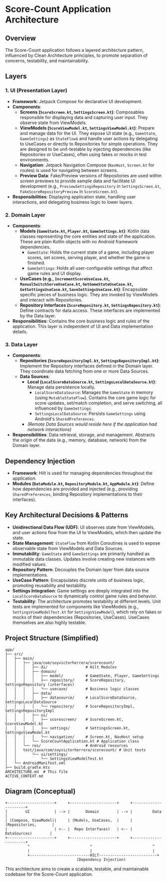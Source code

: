 # Score-Count Application Architecture

## Overview

The Score-Count application follows a layered architecture pattern, influenced by Clean Architecture principles, to promote separation of concerns, testability, and maintainability.

## Layers

### 1. UI (Presentation Layer)

*   **Framework**: Jetpack Compose for declarative UI development.
*   **Components**:
    *   **Screens (`ScoreScreen.kt`, `SettingsScreen.kt`)**: Composables responsible for displaying data and capturing user input. They observe state from ViewModels.
    *   **ViewModels (`ScoreViewModel.kt`, `SettingsViewModel.kt`)**: Prepare and manage data for the UI. They expose UI state (e.g., `GameState`, `GameSettings`) as `StateFlow`s and handle user actions by delegating to UseCases or directly to Repositories for simple operations. They are designed to be unit-testable by injecting dependencies (like Repositories or UseCases), often using fakes or mocks in test environments.
    *   **Navigation**: Jetpack Navigation Compose (`NavHost`, `Screen.kt` for routes) is used for navigating between screens.
    *   **Preview Data**: Fake/Preview versions of Repositories are used within screen previews to provide sample data and facilitate UI development (e.g., `PreviewSettingsRepository` in `SettingsScreen.kt`, `FakeScoreRepositoryPreview` in `ScoreScreen.kt`).
*   **Responsibilities**: Displaying application state, handling user interactions, and delegating business logic to lower layers.

### 2. Domain Layer

*   **Components**:
    *   **Models (`GameState.kt`, `Player.kt`, `GameSettings.kt`)**: Kotlin data classes representing the core entities and state of the application. These are plain Kotlin objects with no Android framework dependencies.
        *   `GameState`: Holds the current state of a game, including player scores, set scores, serving player, and whether the game is finished.
        *   `GameSettings`: Holds all user-configurable settings that affect game rules and UI display.
    *   **UseCases (e.g., `IncrementScoreUseCase.kt`, `ManualSwitchServeUseCase.kt`, `GetGameStateUseCase.kt`, `GetSettingsUseCase.kt`, `SaveSettingsUseCase.kt`)**: Encapsulate specific pieces of business logic. They are invoked by ViewModels and interact with Repositories.
    *   **Repository Interfaces (`ScoreRepository.kt`, `SettingsRepository.kt`)**: Define contracts for data access. These interfaces are implemented by the Data layer.
*   **Responsibilities**: Contains the core business logic and rules of the application. This layer is independent of UI and Data implementation details.

### 3. Data Layer

*   **Components**:
    *   **Repositories (`ScoreRepositoryImpl.kt`, `SettingsRepositoryImpl.kt`)**: Implement the Repository interfaces defined in the Domain layer. They coordinate data fetching from one or more Data Sources.
    *   **Data Sources**:
        *   **Local (`LocalScoreDataSource.kt`, `SettingsLocalDataSource.kt`)**: Manage data persistence locally.
            *   `LocalScoreDataSource`: Manages the `GameState` in memory (using `MutableStateFlow`). Contains the core game logic for score updates, set/match completion, and serve switching, all influenced by `GameSettings`.
            *   `SettingsLocalDataSource`: Persists `GameSettings` using Android's `SharedPreferences`.
        *   *(Remote Data Sources would reside here if the application had network interactions)*
*   **Responsibilities**: Data retrieval, storage, and management. Abstracts the origin of the data (e.g., memory, database, network) from the Domain layer.

## Dependency Injection

*   **Framework**: Hilt is used for managing dependencies throughout the application.
*   **Modules (`DataModule.kt`, `RepositoryModule.kt`, `AppModule.kt`)**: Define how dependencies are provided and injected (e.g., providing `SharedPreferences`, binding Repository implementations to their interfaces).

## Key Architectural Decisions & Patterns

*   **Unidirectional Data Flow (UDF)**: UI observes state from ViewModels, and user actions flow from the UI to ViewModels, which then update the state.
*   **State Management**: `StateFlow` from Kotlin Coroutines is used to expose observable state from ViewModels and Data Sources.
*   **Immutability**: `GameState` and `GameSettings` are primarily handled as immutable data classes. Updates involve creating new instances with modified values.
*   **Repository Pattern**: Decouples the Domain layer from data source implementations.
*   **UseCase Pattern**: Encapsulates discrete units of business logic, promoting reusability and testability.
*   **Settings Integration**: Game settings are deeply integrated into the `LocalScoreDataSource` to dynamically control game rules and behavior.
*   **Testability**: The architecture promotes testability at different levels. Unit tests are implemented for components like ViewModels (e.g., `SettingsViewModelTest.kt` for `SettingsViewModel`), which rely on fakes or mocks of their dependencies (Repositories, UseCases). UseCases themselves are also highly testable.

## Project Structure (Simplified)

```
app/
├── src/
│   ├── main/
│   │   ├── java/com/soyvictorherrera/scorecount/
│   │   │   ├── di/                 # Hilt Modules
│   │   │   ├── domain/
│   │   │   │   ├── model/          # GameState, Player, GameSettings
│   │   │   │   ├── repository/     # ScoreRepository, SettingsRepository (interfaces)
│   │   │   │   └── usecase/        # Business logic classes
│   │   │   ├── data/
│   │   │   │   ├── datasource/     # LocalScoreDataSource, SettingsLocalDataSource
│   │   │   │   └── repository/     # ScoreRepositoryImpl, SettingsRepositoryImpl
│   │   │   ├── ui/
│   │   │   │   ├── scorescreen/    # ScoreScreen.kt, ScoreViewModel.kt
│   │   │   │   ├── settings/       # SettingsScreen.kt, SettingsViewModel.kt
│   │   │   │   └── navigation/     # Screen.kt, NavHost setup
│   │   │   └── ScoreCountApplication.kt # Application class
│   │   └── res/                    # Android resources
│   │   test/java/com/soyvictorherrera/scorecount/ # Unit tests
│   │       └── ui/settings/
│   │           └── SettingsViewModelTest.kt
│   └── AndroidManifest.xml
├── build.gradle.kts
ARCHITECTURE.md  # This file
ACTIVE_CONTEXT.md
```

## Diagram (Conceptual)

```
+---------------------+     +---------------------+     +----------------------+
|        UI           | --> |       Domain        | --> |         Data         |
| (Compose, ViewModel)|     | (Models, UseCases,  |     | (Repositories,       |
|                     | <-- |  Repo Interfaces)   | <-- |  DataSources)        |
+---------------------+     +---------------------+     +----------------------+
          ^                           ^                           ^
          |                           |                           |
          +---------------------------HILT--------------------------+
                                (Dependency Injection)
```

This architecture aims to create a scalable, testable, and maintainable codebase for the Score-Count application.
